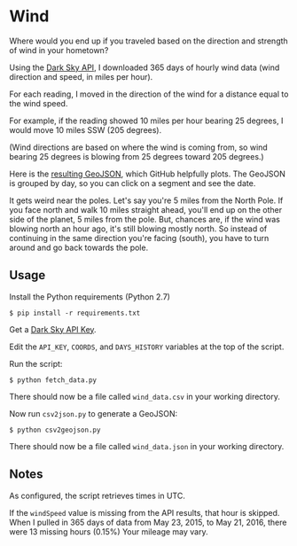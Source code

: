 # Wind

Where would you end up if you traveled based on the direction and strength of 
wind in your hometown?

Using the [Dark Sky API](https://darksky.net/dev), I downloaded 365 
days of hourly wind data (wind direction and speed, in miles per hour).

For each reading, I moved in the direction of the wind for a distance
equal to the wind speed. 

For example, if the reading showed 10 miles per hour bearing 25 degrees, I
would move 10 miles SSW (205 degrees).

(Wind directions are based on where the wind is coming from, so wind bearing
25 degrees is blowing from 25 degrees toward 205 degrees.)

Here is the [resulting GeoJSON](https://gist.github.com/anonymous/59cc3a1712c3d0d671654f4cc207432c), which GitHub helpfully plots.
The GeoJSON is grouped by day, so you can click on a segment and see the date.

It gets weird near the poles. Let's say you're 5 miles from the North Pole.
If you face north and walk 10 miles straight ahead, you'll end up on the
other side of the planet, 5 miles from the pole.
But, chances are, if the wind was blowing north an hour ago, it's still blowing 
mostly north. So instead of continuing in the same direction you're facing 
(south), you have to turn around and go back towards the pole.


## Usage

Install the Python requirements (Python 2.7)

    $ pip install -r requirements.txt

Get a [Dark Sky API Key](https://darksky.net/dev).

Edit the `API_KEY`, `COORDS`, and `DAYS_HISTORY` variables at the top of the script.

Run the script:

    $ python fetch_data.py

There should now be a file called `wind_data.csv` in your working directory.

Now run `csv2json.py` to generate a GeoJSON:

    $ python csv2geojson.py

There should now be a file called `wind_data.json` in your working directory. 


## Notes

As configured, the script retrieves times in UTC.

If the `windSpeed` value is missing from the API results, that hour is skipped. When
I pulled in 365 days of data from May 23, 2015, to May 21, 2016, there were 13
missing hours (0.15%) Your mileage may vary.
